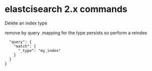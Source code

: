 # elastcisearch 2.x commands
Delete an index type

remove by query .mapping for the type persists so perform a reindex
```{
  "query": {
    "match": {
      "_type": "my_index"
    }
  }
}
```


